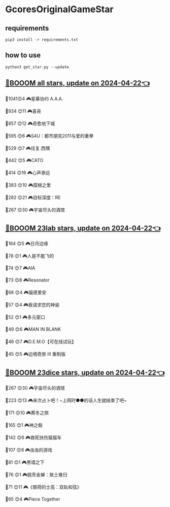# GcoresOriginalGameStar

## requirements
```
pip3 install -r requirements.txt
```

## how to use
```
python3 get_star.py --update
```

## [🔗BOOOM all stars, update on 2024-04-22👈](https://raw.githack.com/sichaozhang1112/GcoresOriginalGameStar/main/all.html) 
🌟1041😊4   🎮星幕协约 A.A.A.        

🌟934 😊11  🎮喜丧                 

🌟857 😊12  🎮奇愈地下城              

🌟595 😊6   🎮S4U：都市朋克2011与爱的重拳  

🌟529 😊7   🎮往复.西隅              

🌟442 😊5   🎮CATO               

🌟414 😊16  🎮心声渺远               

🌟383 😊10  🎮腐根之里               

🌟282 😊21  🎮目标深度：RE            

🌟267 😊30  🎮宇宙尽头的酒馆            

## [🔗BOOOM 23lab stars, update on 2024-04-22👈](https://raw.githack.com/sichaozhang1112/GcoresOriginalGameStar/main/23lab.html) 
🌟164 😊5   🎮日月边缘               

🌟78  😊1   🎮人是不能飞的             

🌟74  😊7   🎮AIA                

🌟73  😊8   🎮Resonator          

🌟68  😊4   🎮猫德里安               

🌟57  😊4   🎮我请求您的神谕            

🌟52  😊1   🎮多元窗口               

🌟49  😊6   🎮MAN IN BLANK       

🌟46  😊7   🎮D.E.M.O【可在线试玩】     

🌟45  😊5   🎮边境奇旅 III 重制版       

## [🔗BOOOM 23dice stars, update on 2024-04-22👈](https://raw.githack.com/sichaozhang1112/GcoresOriginalGameStar/main/23dice.html) 
🌟267 😊30  🎮宇宙尽头的酒馆            

🌟223 😊13  🎮来次占卜吧！~上网时●●的话人生就结束了吧~

🌟171 😊10  🎮葬冬之旅               

🌟165 😊1   🎮神之骰                

🌟142 😊6   🎮救死扶伤猫猫车            

🌟107 😊8   🎮虫虫的游戏              

🌟81  😊1   🎮黑墙之下               

🌟76  😊1   🎮脱壳金蝉：故土难归          

🌟71  😊11  🎮《银荷的士高：双轨和弦》       

🌟65  😊4   🎮Piece Together     

